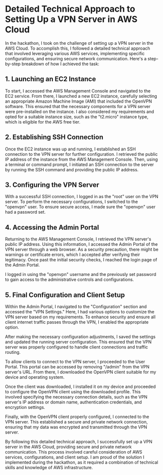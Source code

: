 # Detailed Technical Approach to Setting Up a VPN Server in AWS Cloud

In the hackathon, I took on the challenge of setting up a VPN server in the AWS Cloud. To accomplish this, I followed a detailed technical approach that involved leveraging various AWS services, implementing specific configurations, and ensuring secure network communication. Here's a step-by-step breakdown of how I achieved the task:

## 1. Launching an EC2 Instance

To start, I accessed the AWS Management Console and navigated to the EC2 service. From there, I launched a new EC2 instance, carefully selecting an appropriate Amazon Machine Image (AMI) that included the OpenVPN software. This ensured that the necessary components for a VPN server were pre-installed on the instance. I also considered my requirements and opted for a suitable instance size, such as the "t2.micro" instance type, which is eligible for the AWS free tier.

## 2. Establishing SSH Connection

Once the EC2 instance was up and running, I established an SSH connection to the VPN server for further configuration. I retrieved the public IP address of the instance from the AWS Management Console. Then, using a terminal or command prompt, I initiated an SSH connection to the server by running the SSH command and providing the public IP address.

## 3. Configuring the VPN Server

With a successful SSH connection, I logged in as the "root" user on the VPN server. To perform the necessary configurations, I switched to the "openvpn" user. To ensure secure access, I made sure the "openvpn" user had a password set.

## 4. Accessing the Admin Portal

Returning to the AWS Management Console, I retrieved the VPN server's public IP address. Using this information, I accessed the Admin Portal of the VPN server through a web browser. As a security precaution, there might be warnings or certificate errors, which I accepted after verifying their legitimacy. Once past the initial security checks, I reached the login page of the Admin Portal.

I logged in using the "openvpn" username and the previously set password to gain access to the administrative controls and configurations.

## 5. Final Configuration and Client Setup

Within the Admin Portal, I navigated to the "Configuration" section and accessed the "VPN Settings." Here, I had various options to customize the VPN server based on my requirements. To enhance security and ensure all client internet traffic passes through the VPN, I enabled the appropriate option.

After making the necessary configuration adjustments, I saved the settings and updated the running server configuration. This ensured that the VPN server was properly configured to handle client connections and traffic routing.

To allow clients to connect to the VPN server, I proceeded to the User Portal. This portal can be accessed by removing "/admin" from the VPN server's URL. From there, I downloaded the OpenVPN client suitable for my device and operating system.

Once the client was downloaded, I installed it on my device and proceeded to configure the OpenVPN client using the downloaded profile. This involved specifying the necessary connection details, such as the VPN server's IP address or domain name, authentication credentials, and encryption settings.

Finally, with the OpenVPN client properly configured, I connected to the VPN server. This established a secure and private network connection, ensuring that my data was encrypted and transmitted through the VPN server.

By following this detailed technical approach, I successfully set up a VPN server in the AWS Cloud, providing secure and private network communication. This process involved careful consideration of AWS services, configurations, and client setup. I am proud of the solution I implemented during the hackathon, as it required a combination of technical skills and knowledge of AWS infrastructure.
